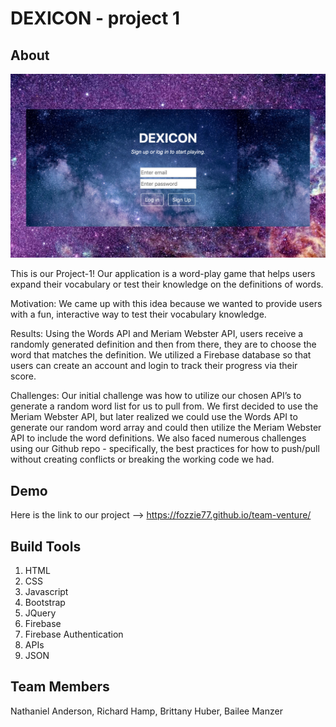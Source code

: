 # DEXICON - project 1

## About

![image](firstPage.jpg)

This is our Project-1! Our application is a word-play game that helps users expand their vocabulary or test their knowledge on the definitions of words.

Motivation: We came up with this idea because we wanted to provide users with a fun, interactive way to test their vocabulary knowledge.

Results: Using the Words API and Meriam Webster API, users receive a randomly generated definition and then from there, they are to choose the word that matches the definition. We utilized a Firebase database so that users can create an account and login to track their progress via their score.

Challenges: Our initial challenge was how to utilize our chosen API’s to generate a random word list for us to pull from. We first decided to use the Meriam Webster API, but later realized we could use the Words API to generate our random word array and could then utilize the Meriam Webster API to include the word definitions. We also faced numerous challenges using our Github repo - specifically, the best practices for how to push/pull without creating conflicts or breaking the working code we had.

## Demo
Here is the link to our project --> https://fozzie77.github.io/team-venture/

## Build Tools
1. HTML
2. CSS
3. Javascript
4. Bootstrap
5. JQuery
6. Firebase
7. Firebase Authentication
8. APIs
9. JSON

## Team Members
Nathaniel Anderson, Richard Hamp, Brittany Huber, Bailee Manzer
